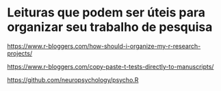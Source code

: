 # Leituras que podem ser úteis para organizar seu trabalho de pesquisa

https://www.r-bloggers.com/how-should-i-organize-my-r-research-projects/

https://www.r-bloggers.com/copy-paste-t-tests-directly-to-manuscripts/

https://github.com/neuropsychology/psycho.R
